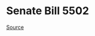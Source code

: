 # Senate Bill 5502

[Source](http://lawfilesext.leg.wa.gov/biennium/2021-22/Xml/Bills/Senate%20Bills/5502.xml)